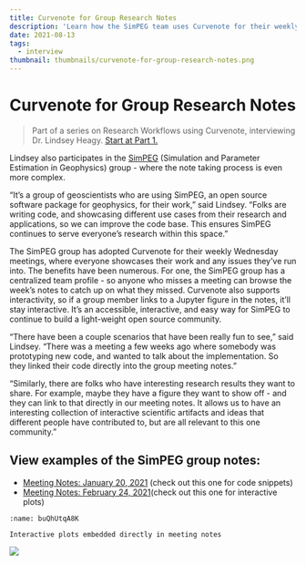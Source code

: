 ```yaml
---
title: Curvenote for Group Research Notes
description: 'Learn how the SimPEG team uses Curvenote for their weekly meetings, embedding interactive figures and references to notebook code and outputs.'
date: 2021-08-13
tags:
  - interview
thumbnail: thumbnails/curvenote-for-group-research-notes.png
---
```


# Curvenote for Group Research Notes

> Part of a series on Research Workflows using Curvenote, interviewing Dr. Lindsey Heagy. [Start at Part 1.](./research-workflows.md)

Lindsey also participates in the [SimPEG](https://curvenote.com/@simpeg) (Simulation and Parameter Estimation in Geophysics) group - where the note taking process is even more complex.

“It’s a group of geoscientists who are using SimPEG, an open source software package for geophysics, for their work,” said Lindsey. “Folks are writing code, and showcasing different use cases from their research and applications, so we can improve the code base. This ensures SimPEG continues to serve everyone’s research within this space.”

The SimPEG group has adopted Curvenote for their weekly Wednesday meetings, where everyone showcases their work and any issues they’ve run into. The benefits have been numerous. For one, the SimPEG group has a centralized team profile - so anyone who misses a meeting can browse the week’s notes to catch up on what they missed. Curvenote also supports interactivity, so if a group member links to a Jupyter figure in the notes, it’ll stay interactive. It’s an accessible, interactive, and easy way for SimPEG to continue to build a light-weight open source community.

“There have been a couple scenarios that have been really fun to see,” said Lindsey. “There was a meeting a few weeks ago where somebody was prototyping new code, and wanted to talk about the implementation. So they linked their code directly into the group meeting notes.”

“Similarly, there are folks who have interesting research results they want to share. For example, maybe they have a figure they want to show off - and they can link to that directly in our meeting notes. It allows us to have an interesting collection of interactive scientific artifacts and ideas that different people have contributed to, but are all relevant to this one community.”

## View examples of the SimPEG group notes:

- [Meeting Notes: January 20, 2021](https://curvenote.com/@simpeg/meeting-notes/2021-01-20) (check out this one for code snippets)
- [Meeting Notes: February 24, 2021](https://curvenote.com/@simpeg/meeting-notes/2021-02-24)(check out this one for interactive plots)

```{figure} images/AVQ2dzLNloEd25Io8NbA-uH0tInRE6lz543j6aDOS-v1.png
:name: buQhUtqA8K

Interactive plots embedded directly in meeting notes
```

![](#research-workflow-cards)
